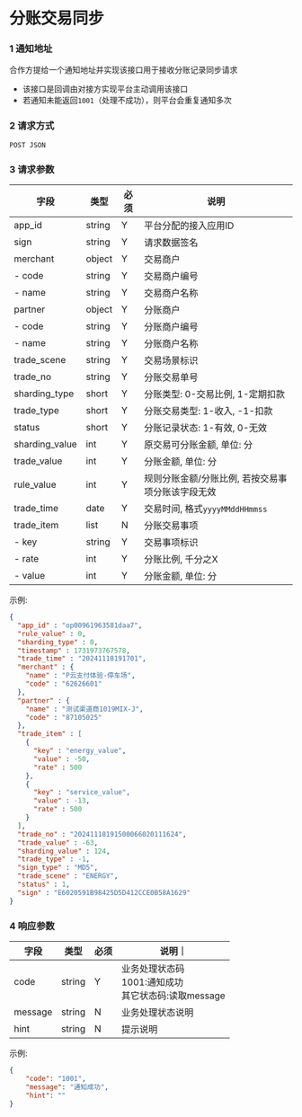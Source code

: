# 分账交易同步

### 1 通知地址

合作方提给一个通知地址并实现该接口用于接收分账记录同步请求
- 该接口是回调由对接方实现平台主动调用该接口
- 若通知未能返回`1001`（处理不成功），则平台会重复通知多次

### 2 请求方式

	POST JSON

### 3 请求参数
| 字段 | 类型 | 必须 | 说明 |
| --- | --- | --- | --- |
| app_id | string | Y | 平台分配的接入应用ID |
| sign | string | Y | 请求数据签名 |
| merchant | object | Y | 交易商户 |
| - code | string | Y | 交易商户编号 |
| - name | string | Y | 交易商户名称 |
| partner | object | Y | 分账商户 |
| - code | string | Y | 分账商户编号 |
| - name | string | Y | 分账商户名称 |
| trade_scene | string | Y | 交易场景标识 |
| trade_no | string | Y | 分账交易单号 |
| sharding_type | short | Y | 分账类型: 0-交易比例, 1-定期扣款 |
| trade_type | short | Y | 分账交易类型: 1-收入, -1-扣款 |
| status | short |Y | 分账记录状态: 1-有效, 0-无效|
| sharding_value | int | Y | 原交易可分账金额, 单位: 分 |
| trade_value | int | Y | 分账金额, 单位: 分 |
| rule_value | int | Y | 规则分账金额/分账比例, 若按交易事项分账该字段无效 |
| trade_time  | date | Y | 交易时间, 格式`yyyyMMddHHmmss` |
| trade_item | list | N | 分账交易事项 |
| - key | string | Y | 交易事项标识 |
| - rate | int | Y | 分账比例, 千分之X |
| - value | int | Y | 分账金额, 单位: 分 |

示例: 
```json
{
  "app_id" : "op00961963581daa7",
  "rule_value" : 0,
  "sharding_type" : 0,
  "timestamp" : 1731973767578,
  "trade_time" : "20241118191701",
  "merchant" : {
    "name" : "P云支付体验-停车场",
    "code" : "62626601"
  },
  "partner" : {
    "name" : "测试渠道商1019MIX-J",
    "code" : "87105025"
  },
  "trade_item" : [
    {
      "key" : "energy_value",
      "value" : -50,
      "rate" : 500
    },
    {
      "key" : "service_value",
      "value" : -13,
      "rate" : 500
    }
  ],
  "trade_no" : "20241118191500066020111624",
  "trade_value" : -63,
  "sharding_value" : 124,
  "trade_type" : -1,
  "sign_type" : "MD5",
  "trade_scene" : "ENERGY",
  "status" : 1,
  "sign" : "E6020591B98425D5D412CCE0B58A1629"
}
```

### 4 响应参数

| 字段 | 类型 | 必须 | 说明｜
| --- | --- | --- | ----- |
| code | string | Y | 业务处理状态码<br>1001:通知成功<br/>其它状态码:读取message |
| message | string | N | 业务处理状态说明 |
| hint | string | N | 提示说明 |


示例: 
```json
{
	"code": "1001",
	"message": "通知成功",
	"hint": ""
}
```